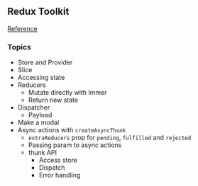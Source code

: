 ## Redux Toolkit
<a href="https://www.youtube.com/watch?v=VlN-v5VWIYI&list=PLnHJACx3NwAcSgxrUwSzLBi681WdYmwsG&index=1">Reference</a>

### Topics
- Store and Provider
- Slice
- Accessing state
- Reducers
  - Mutate directly with Immer
  - Return new state
- Dispatcher
  - Payload
- Make a modal
- Async actions with `createAsyncThunk`
  - `extraReducers` prop for `pending`, `fulfilled` and `rejected`
  - Passing param to async actions
  - thunk API
    - Access store
    - Dispatch
    - Error handling
